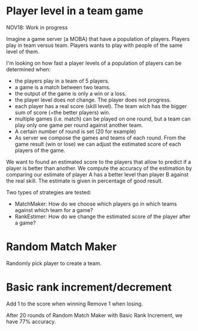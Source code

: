 # Player level in a team game

NOV18: Work in progress

Imagine a game server (a MOBA) that have a population of players. Players play in team versus team.
Players wants to play with people of the same level of them.

I'm looking on how fast a player levels of a population of players can be determined when:
 - the players play in a team of 5 players.
 - a game is a match between two teams.
 - the output of the game is only a win or a loss.
 - the player level does not change. The player does not progress.
 - each player has a real score (skill level). The team wich has the bigger sum of score (=the better players) win. 
 - multiple games (i.e. match) can be played on one round, but a team can play only one game per round against another team.
 - A certain number of round is set (20 for example)
 - As server we compose the games and teams of each round. From the game result (win or lose) we can adjust the estimated score of each players of the game.
 
We want to found an estimated score to the players that allow to predict if a player is better than another.
We compute the accuracy of the estimation by comparing our estimate of player A has a better level than player B against the real skill. The estimate is given in percentage of good result.

Two types of strategies are tested:
 - MatchMaker: How do we choose which players go in which teams against which team for a game?
 - RankEstimer: How do we change the estimated score of the player after a game?

 
# Random Match Maker 

Randomly pick player to create a team.

# Basic rank increment/decrement
Add 1 to the score when winning
Remove 1 when losing.


After 20 rounds of Random Match Maker with Basic Rank Increment, we have 77% accuracy.
